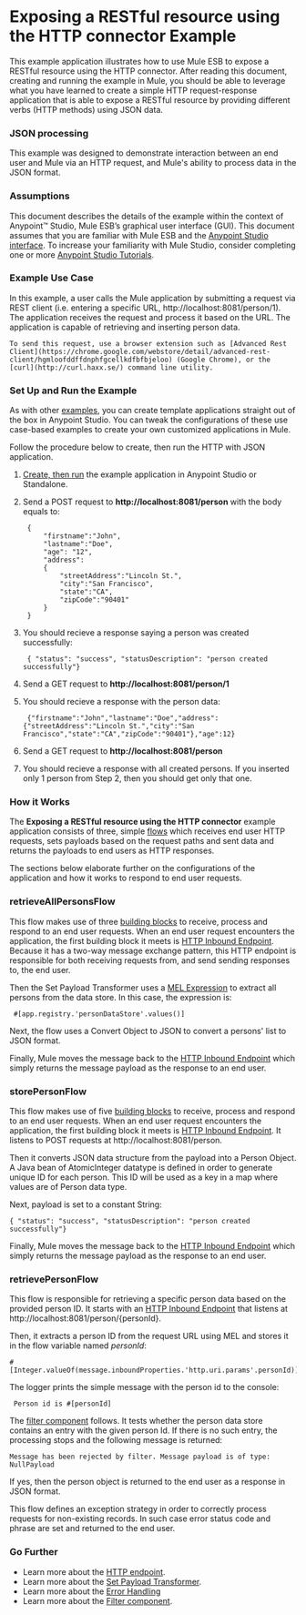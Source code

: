 # Exposing a RESTful resource using the HTTP connector Example

This example application illustrates how to use Mule ESB to expose a RESTful resource using the HTTP connector. After reading this document, creating and running the example in Mule, you should be able to leverage what you have learned to create a simple HTTP request-response application that is able to expose a RESTful resource by providing different verbs (HTTP methods) using JSON data.

### JSON processing

This example was designed to demonstrate interaction between an end user and Mule via an HTTP request, and Mule's ability to process data in the JSON format.

### Assumptions

This document describes the details of the example within the context of Anypoint™ Studio, Mule ESB’s graphical user interface (GUI). This document assumes that you are familiar with Mule ESB and the [Anypoint Studio interface](http://www.mulesoft.org/documentation/display/current/Anypoint+Studio+Essentials). To increase your familiarity with Mule Studio, consider completing one or more [Anypoint Studio Tutorials](http://www.mulesoft.org/documentation/display/current/Basic+Studio+Tutorial).

### Example Use Case

In this example, a user calls the Mule application by submitting a request via REST client (i.e. entering a specific URL, http://localhost:8081/person/1). The application receives the request and process it based on the URL. The application is capable of retrieving and inserting person data.  

	To send this request, use a browser extension such as [Advanced Rest Client](https://chrome.google.com/webstore/detail/advanced-rest-client/hgmloofddffdnphfgcellkdfbfbjeloo) (Google Chrome), or the [curl](http://curl.haxx.se/) command line utility.  


### Set Up and Run the Example

As with other [examples](http://www.mulesoft.org/documentation/display/current/Mule+Examples), you can create template applications straight out of the box in Anypoint Studio. You can tweak the configurations of these use case-based examples to create your own customized applications in Mule.

Follow the procedure below to create, then run the HTTP with JSON application.

1. [Create, then run](http://www.mulesoft.org/documentation/display/current/Mule+Examples#MuleExamples-CreateandRunExampleApplications) the example application in Anypoint Studio or Standalone.
1. Send a POST request to **http://localhost:8081/person** with the body equals to:
		
		{
		 	"firstname":"John",
		 	"lastname":"Doe",
		 	"age": "12",
		 	"address": 
		    {
		    	"streetAddress":"Lincoln St.",
		        "city":"San Francisco",
		        "state":"CA",
		        "zipCode":"90401"
			}
		} 
1. You should recieve a response saying a person was created successfully: 

		{ "status": "success", "statusDescription": "person created successfully"}
1. Send a GET request to **http://localhost:8081/person/1**
1. You should recieve a response with the person data:

		{"firstname":"John","lastname":"Doe","address":{"streetAddress":"Lincoln St.","city":"San Francisco","state":"CA","zipCode":"90401"},"age":12}

1. Send a GET request to **http://localhost:8081/person**
2. You should recieve a response with all created persons. If you inserted only 1 person from Step 2, then you should get only that one. 

### How it Works

The **Exposing a RESTful resource using the HTTP connector** example application consists of three, simple [flows](http://www.mulesoft.org/documentation/display/current/Mule+Application+Architecture) which receives end user HTTP requests, sets payloads based on the request paths and sent data and returns the payloads to end users as HTTP responses.

The sections below elaborate further on the configurations of the application and how it works to respond to end user requests.


### retrieveAllPersonsFlow

This flow makes use of three [building blocks](http://www.mulesoft.org/documentation/display/current/Elements+in+a+Mule+Flow) to receive, process and respond to an end user requests. When an end user request encounters the application, the first building block it meets is [HTTP Inbound Endpoint](http://www.mulesoft.org/documentation/display/current/HTTP+Connector). Because it has a two-way message exchange pattern, this HTTP endpoint is responsible for both receiving requests from, and send sending responses to, the end user.

Then the Set Payload Transformer uses a [MEL Expression](http://www.mulesoft.org/documentation/display/current/Mule+Expression+Language+MEL) to extract all persons from the data store. In this case, the expression is:

	 #[app.registry.'personDataStore'.values()]

Next, the flow uses a Convert Object to JSON to convert a persons' list to JSON format.

Finally, Mule moves the message back to the [HTTP Inbound Endpoint](http://www.mulesoft.org/documentation/display/current/HTTP+Connector) which simply returns the message payload as the response to an end user.

### storePersonFlow

This flow makes use of five [building blocks](http://www.mulesoft.org/documentation/display/current/Elements+in+a+Mule+Flow) to receive, process and respond to an end user requests. When an end user request encounters the application, the first building block it meets is [HTTP Inbound Endpoint](http://www.mulesoft.org/documentation/display/current/HTTP+Connector). It listens to POST requests at http://localhost:8081/person. 

Then it converts JSON data structure from the payload into a Person Object. A Java bean of AtomicInteger datatype is defined in order to generate unique ID for each person. This ID will be used as a key in a map where values are  of Person data type. 

Next, payload is set to a constant String: 

	{ "status": "success", "statusDescription": "person created successfully"}

Finally, Mule moves the message back to the [HTTP Inbound Endpoint](http://www.mulesoft.org/documentation/display/current/HTTP+Connector) which simply returns the message payload as the response to an end user.

### retrievePersonFlow

This flow is responsible for retrieving a specific person data based on the provided person ID. It starts with an [HTTP Inbound Endpoint](http://www.mulesoft.org/documentation/display/current/HTTP+Connector) that listens at http://localhost:8081/person/{personId}.

Then, it extracts a person ID from the request URL using MEL and stores it in the flow variable named *personId*:

	#[Integer.valueOf(message.inboundProperties.'http.uri.params'.personId)]

The logger prints the simple message with the person id to the console:

	 Person id is #[personId]

The [filter component](http://www.mulesoft.org/documentation/display/current/Filters) follows. It tests whether the person data store contains an entry with the given person Id. If there is no such entry, the processing stops and the following message is returned:

	Message has been rejected by filter. Message payload is of type: NullPayload

If yes, then the person object is returned to the end user as a response in JSON format. 

This flow defines an exception strategy in order to correctly process requests for non-existing records. In such case error status code and phrase are set and returned to the end user.
  
### Go Further

- Learn more about the [HTTP endpoint](http://www.mulesoft.org/documentation/display/current/HTTP+Connector).
- Learn more about the [Set Payload Transformer](http://http://www.mulesoft.org/documentation/display/current/Set+Payload+Transformer+Reference).
- Learn more about the [Error Handling](http://www.mulesoft.org/documentation/display/current/Error+Handling)
- Learn more about the [Filter component](http://www.mulesoft.org/documentation/display/current/Filters). 